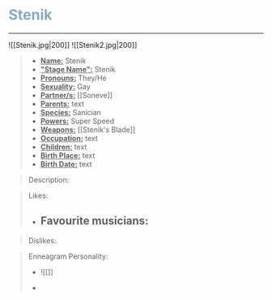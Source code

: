 <h1><font color="#87AAC4"> Stenik </font></h1>

___

![[Stenik.jpg|200]] ![[Stenik2.jpg|200]]

> - **<ins>Name:<ins>** Stenik
> - **<ins>"Stage Name":<ins>** Stenik
> - **<ins>Pronouns:<ins>** They/He
> - **<ins>Sexuality:<ins>** Gay
> - **<ins>Partner/s:<ins>** [[Soneve]]
> - **<ins>Parents:<ins>** text
> - **<ins>Species:<ins>** Sanician
> - **<ins>Powers:<ins>** Super Speed
> - **<ins>Weapons:<ins>** [[Stenik's Blade]]
> - **<ins>Occupation:<ins>** text
> - **<ins>Children:<ins>** text
> - **<ins>Birth Place:<ins>** text
> - **<ins>Birth Date:<ins>** text

> Description:
> 
	
> Likes:
>
> - Favourite musicians:
>	- 

> Dislikes:
>
	
> Enneagram Personality: 
> - ![[]]
>
> - 
>	
> 	